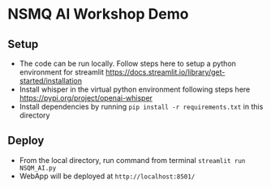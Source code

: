 # NSMQ AI Workshop Demo

## Setup
- The code can be run locally. Follow steps here to setup a python environment for streamlit https://docs.streamlit.io/library/get-started/installation
- Install whisper in the virtual python environment following steps here https://pypi.org/project/openai-whisper
- Install dependencies by running `pip install -r requirements.txt` in this directory

## Deploy
- From the local directory, run command from terminal `streamlit run NSQM_AI.py`
- WebApp will be deployed at `http://localhost:8501/`
